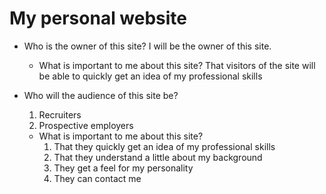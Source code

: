 # My personal website
- Who is the owner of this site?
  I will be the owner of this site.
  - What is important to me about this site?
    That visitors of the site will be able to quickly get an idea of my professional skills

- Who will the audience of this site be?
  1. Recruiters
  2. Prospective employers
  - What is important to me about this site?
    1. That they quickly get an idea of my professional skills
    2. That they understand a little about my background
    3. They get a feel for my personality
    4. They can contact me
